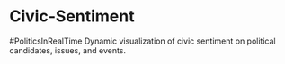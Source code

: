 Civic-Sentiment
===============

#PoliticsInRealTime
Dynamic visualization of civic sentiment on political candidates, issues, and events.
